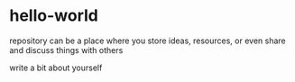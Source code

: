 # hello-world
repository can be a place where you store ideas, resources, or even share and discuss things with others

write a bit about yourself
